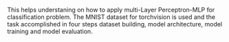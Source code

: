 This helps understaning on how to apply multi-Layer Perceptron-MLP for classification problem. 
The MNIST dataset for torchvision is used and the task accomplished in four steps dataset building, 
model architecture, model training and model evaluation. 


